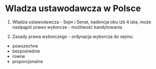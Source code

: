# Wladza ustawodawcza w Polsce

1. Wladza ustawodawcza - Sejm i Senat, kadencja obu izb 4 lata, może nastpąpić prawo wyborcze - możliwość kandytowania

2. Zasady prawa wyborczego - ordynacja wyborcza do sejmu:
- powszechne
- bezpośrednie
- rowne
- proporcjonalne
